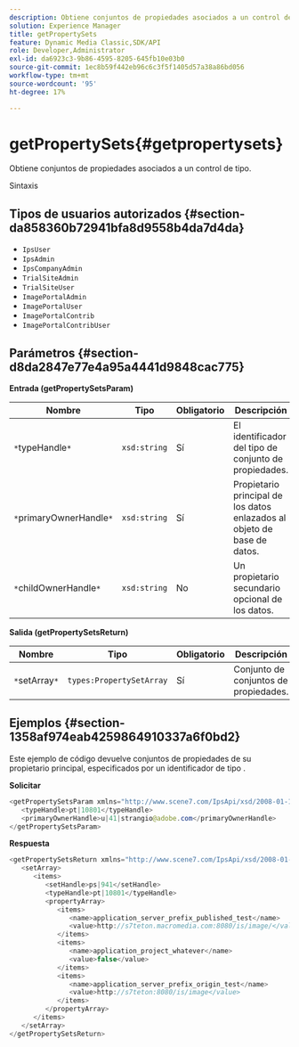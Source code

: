 ```yaml
---
description: Obtiene conjuntos de propiedades asociados a un control de tipo.
solution: Experience Manager
title: getPropertySets
feature: Dynamic Media Classic,SDK/API
role: Developer,Administrator
exl-id: da6923c3-9b86-4595-8205-645fb10e03b0
source-git-commit: 1ec8b59f442eb96c6c3f5f1405d57a38a86bd056
workflow-type: tm+mt
source-wordcount: '95'
ht-degree: 17%

---
```


# getPropertySets{#getpropertysets}

Obtiene conjuntos de propiedades asociados a un control de tipo.

Sintaxis

## Tipos de usuarios autorizados {#section-da858360b72941bfa8d9558b4da7d4da}

* `IpsUser`
* `IpsAdmin`
* `IpsCompanyAdmin`
* `TrialSiteAdmin`
* `TrialSiteUser`
* `ImagePortalAdmin`
* `ImagePortalUser`
* `ImagePortalContrib`
* `ImagePortalContribUser`

## Parámetros {#section-d8da2847e77e4a95a4441d9848cac775}

**Entrada (getPropertySetsParam)**

| Nombre | Tipo | Obligatorio | Descripción |
|---|---|---|---|
| `*`typeHandle`*` | `xsd:string` | Sí | El identificador del tipo de conjunto de propiedades. |
| `*`primaryOwnerHandle`*` | `xsd:string` | Sí | Propietario principal de los datos enlazados al objeto de base de datos. |
| `*`childOwnerHandle`*` | `xsd:string` | No | Un propietario secundario opcional de los datos. |

**Salida (getPropertySetsReturn)**

| Nombre | Tipo | Obligatorio | Descripción |
|---|---|---|---|
| `*`setArray`*` | `types:PropertySetArray` | Sí | Conjunto de conjuntos de propiedades. |

## Ejemplos {#section-1358af974eab4259864910337a6f0bd2}

Este ejemplo de código devuelve conjuntos de propiedades de su propietario principal, especificados por un identificador de tipo .

**Solicitar**

```java
<getPropertySetsParam xmlns="http://www.scene7.com/IpsApi/xsd/2008-01-15">
   <typeHandle>pt|10801</typeHandle>
   <primaryOwnerHandle>u|41|strangio@adobe.com</primaryOwnerHandle>
</getPropertySetsParam>
```

**Respuesta**

```java
<getPropertySetsReturn xmlns="http://www.scene7.com/IpsApi/xsd/2008-01-15">
   <setArray>
      <items>
         <setHandle>ps|941</setHandle>
         <typeHandle>pt|10801</typeHandle>
         <propertyArray>
            <items>
               <name>application_server_prefix_published_test</name>
               <value>http://s7teton.macromedia.com:8080/is/image/</value>
            </items>
            <items>
               <name>application_project_whatever</name>
               <value>false</value>
            </items>
            <items>
               <name>application_server_prefix_origin_test</name>
               <value>http://s7teton:8080/is/image</value>
            </items>
         </propertyArray>
      </items>
   </setArray>
</getPropertySetsReturn>
```
